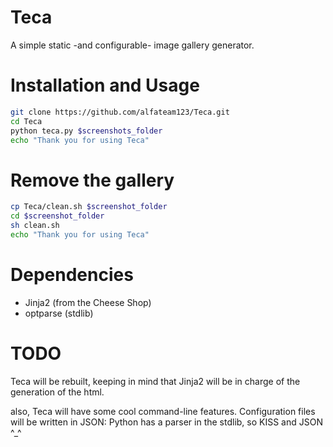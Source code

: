 Teca
====

A simple static -and configurable- image gallery generator.

Installation and Usage
===
```sh
git clone https://github.com/alfateam123/Teca.git
cd Teca
python teca.py $screenshots_folder
echo "Thank you for using Teca"
```

Remove the gallery
==
```sh
cp Teca/clean.sh $screenshot_folder
cd $screenshot_folder
sh clean.sh
echo "Thank you for using Teca"
```

Dependencies
===
* Jinja2 (from the Cheese Shop)
* optparse (stdlib)

TODO
===
Teca will be rebuilt, keeping in mind that
Jinja2 will be in charge of the generation of the html.

also, Teca will have some cool command-line features.
Configuration files will be written in JSON: Python has a parser
in the stdlib, so KISS and JSON ^_^
